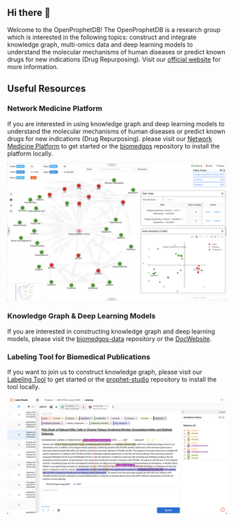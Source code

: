 ## Hi there 👋

Welcome to the OpenProphetDB! The OpenProphetDB is a research group which is interested in the following topics: construct and integrate knowledge graph, multi-omics data and deep learning models to understand the molecular mechanisms of human diseases or predict known drugs for new indications (Drug Repurposing).  Visit our [official website](https://prophetdb.org) for more information.

## Useful Resources

### Network Medicine Platform

If you are interested in using knowledge graph and deep learning models to understand the molecular mechanisms of human diseases or predict known drugs for new indications (Drug Repurposing). please visit our [Network Medicine Platform](https://drugs.3steps.cn/) to get started or the [biomedgps](https://github.com/open-prophetdb/biomedgps) repository to install the platform locally.

<a href="https://drugs.3steps.cn/" target="_blank"><img src="./profile/assets/biomedgps.png"/></a>

### Knowledge Graph & Deep Learning Models

If you are interested in constructing knowledge graph and deep learning models, please visit the [biomedgps-data](https://github.com/open-prophetdb/biomedgps-data) repository or the [DocWebsite](https://open-prophetdb.github.io/biomedgps-data/).

### Labeling Tool for Biomedical Publications

If you want to join us to construct knowledge graph, please visit our [Labeling Tool](https://prophet-studio.3steps.cn/) to get started or the [prophet-studio](https://github.com/open-prophetdb/prophet-studio) repository to install the tool locally.

<a href="https://prophet-studio.3steps.cn/" target="_blank"><img src="./profile/assets/labeling-tool.png"/></a>

<!--

**Here are some ideas to get you started:**

🙋‍♀️ A short introduction - what is your organization all about?
🌈 Contribution guidelines - how can the community get involved?
👩‍💻 Useful resources - where can the community find your docs? Is there anything else the community should know?
🍿 Fun facts - what does your team eat for breakfast?
🧙 Remember, you can do mighty things with the power of [Markdown](https://docs.github.com/github/writing-on-github/getting-started-with-writing-and-formatting-on-github/basic-writing-and-formatting-syntax)
-->
